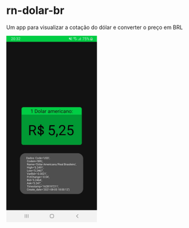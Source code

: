 # rn-dolar-br
Um app para visualizar a cotação do dólar e converter o preço em BRL

<img src="img/img.jpg" width=240 heigh=240 />
